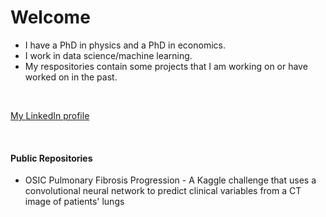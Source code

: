 # Welcome

- I have a PhD in physics and a PhD in economics.
- I work in data science/machine learning.
- My respositories contain some projects that I am working on or have worked on in the past.

<br />




<a href="https://www.linkedin.com/in/steven-kerr-014b19133/"> My LinkedIn profile </a>

<br />

#### Public Repositories

- OSIC Pulmonary Fibrosis Progression - A Kaggle challenge that uses a convolutional neural network to predict clinical variables from a CT image of patients' lungs


